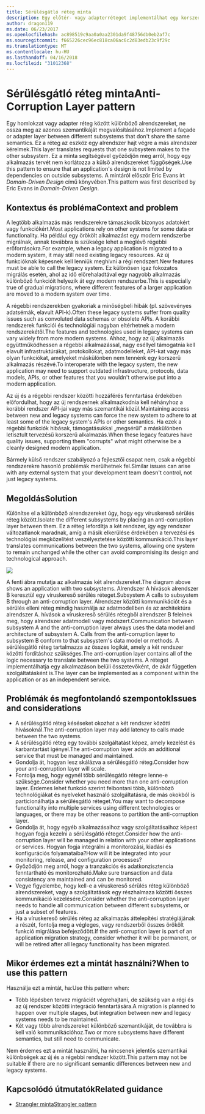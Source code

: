 ```yaml
---
title: Sérülésgátló réteg minta
description: Egy előtér- vagy adapterréteget implementálhat egy korszerű alkalmazás és egy korábbi rendszer között.
author: dragon119
ms.date: 06/23/2017
ms.openlocfilehash: ac898519c9aa0a0aa2301da9f48756db0eb2af7c
ms.sourcegitcommit: f665226cec96ec818ca06ac6c2d83edb23c9f29c
ms.translationtype: MT
ms.contentlocale: hu-HU
ms.lasthandoff: 04/16/2018
ms.locfileid: "31012368"
---
```

# <a name="anti-corruption-layer-pattern"></a><span data-ttu-id="12ee2-103">Sérülésgátló réteg minta</span><span class="sxs-lookup"><span data-stu-id="12ee2-103">Anti-Corruption Layer pattern</span></span>

<span data-ttu-id="12ee2-104">Egy homlokzat vagy adapter réteg között különböző alrendszereket, ne ossza meg az azonos szemantikáját megvalósításához.</span><span class="sxs-lookup"><span data-stu-id="12ee2-104">Implement a façade or adapter layer between different subsystems that don't share the same semantics.</span></span> <span data-ttu-id="12ee2-105">Ez a réteg az eszköz egy alrendszer hajt végre a más alrendszer kérelmek.</span><span class="sxs-lookup"><span data-stu-id="12ee2-105">This layer translates requests that one subsystem makes to the other subsystem.</span></span> <span data-ttu-id="12ee2-106">Ez a minta segítségével győződjön meg arról, hogy egy alkalmazás tervét nem korlátozza a külső alrendszereket függőségek.</span><span class="sxs-lookup"><span data-stu-id="12ee2-106">Use this pattern to ensure that an application's design is not limited by dependencies on outside subsystems.</span></span> <span data-ttu-id="12ee2-107">A mintáról először Eric Evans írt *Domain-Driven Design* című könyvében.</span><span class="sxs-lookup"><span data-stu-id="12ee2-107">This pattern was first described by Eric Evans in *Domain-Driven Design*.</span></span>

## <a name="context-and-problem"></a><span data-ttu-id="12ee2-108">Kontextus és probléma</span><span class="sxs-lookup"><span data-stu-id="12ee2-108">Context and problem</span></span>

<span data-ttu-id="12ee2-109">A legtöbb alkalmazás más rendszerekre támaszkodik bizonyos adatokért vagy funkciókért.</span><span class="sxs-lookup"><span data-stu-id="12ee2-109">Most applications rely on other systems for some data or functionality.</span></span> <span data-ttu-id="12ee2-110">Ha például egy örökölt alkalmazást egy modern rendszerbe migrálnak, annak továbbra is szüksége lehet a meglévő régebbi erőforrásokra.</span><span class="sxs-lookup"><span data-stu-id="12ee2-110">For example, when a legacy application is migrated to a modern system, it may still need existing legacy resources.</span></span> <span data-ttu-id="12ee2-111">Az új funkcióknak képesnek kell lenniük meghívni a régi rendszert.</span><span class="sxs-lookup"><span data-stu-id="12ee2-111">New features must be able to call the legacy system.</span></span> <span data-ttu-id="12ee2-112">Ez különösen igaz fokozatos migrálás esetén, ahol az idő előrehaladtával egy nagyobb alkalmazás különböző funkcióit helyezik át egy modern rendszerbe.</span><span class="sxs-lookup"><span data-stu-id="12ee2-112">This is especially true of gradual migrations, where different features of a larger application are moved to a modern system over time.</span></span>

<span data-ttu-id="12ee2-113">A régebbi rendszerekben gyakoriak a minőségbeli hibák (pl. szövevényes adatsémák, elavult API-k).</span><span class="sxs-lookup"><span data-stu-id="12ee2-113">Often these legacy systems suffer from quality issues such as convoluted data schemas or obsolete APIs.</span></span> <span data-ttu-id="12ee2-114">A korábbi rendszerek funkciói és technológiái nagyban eltérhetnek a modern rendszerekétől.</span><span class="sxs-lookup"><span data-stu-id="12ee2-114">The features and technologies used in legacy systems can vary widely from more modern systems.</span></span> <span data-ttu-id="12ee2-115">Ahhoz, hogy az új alkalmazás együttműködhessen a régebbi alkalmazással, nagy eséllyel támogatnia kell elavult infrastruktúrákat, protokollokat, adatmodelleket, API-kat vagy más olyan funkciókat, amelyeket máskülönben nem tennénk egy korszerű alkalmazás részévé.</span><span class="sxs-lookup"><span data-stu-id="12ee2-115">To interoperate with the legacy system, the new application may need to support outdated infrastructure, protocols, data models, APIs, or other features that you wouldn't otherwise put into a modern application.</span></span>

<span data-ttu-id="12ee2-116">Az új és a régebbi rendszer közötti hozzáférés fenntartása érdekében előfordulhat, hogy az új rendszernek alkalmazkodnia kell néhányhoz a korábbi rendszer API-jai vagy más szemantikái közül.</span><span class="sxs-lookup"><span data-stu-id="12ee2-116">Maintaining access between new and legacy systems can force the new system to adhere to at least some of the legacy system's APIs or other semantics.</span></span> <span data-ttu-id="12ee2-117">Ha ezek a régebbi funkciók hibásak, támogatásukkal „megsérül” a máskülönben letisztult tervezésű korszerű alkalmazás.</span><span class="sxs-lookup"><span data-stu-id="12ee2-117">When these legacy features have quality issues, supporting them "corrupts" what might otherwise be a cleanly designed modern application.</span></span> 

<span data-ttu-id="12ee2-118">Bármely külső rendszer szabályozó a fejlesztői csapat nem, csak a régebbi rendszerekre hasonló problémák merülhetnek fel.</span><span class="sxs-lookup"><span data-stu-id="12ee2-118">Similar issues can arise with any external system that your development team doesn't control, not just legacy systems.</span></span> 

## <a name="solution"></a><span data-ttu-id="12ee2-119">Megoldás</span><span class="sxs-lookup"><span data-stu-id="12ee2-119">Solution</span></span>

<span data-ttu-id="12ee2-120">Különítse el a különböző alrendszereket úgy, hogy egy víruskereső sérülés réteg között.</span><span class="sxs-lookup"><span data-stu-id="12ee2-120">Isolate the different subsystems by placing an anti-corruption layer between them.</span></span> <span data-ttu-id="12ee2-121">Ez a réteg lefordítja a két rendszer, így egy rendszer változatlanok maradnak, amíg a másik elkerülése érdekében a tervezési és technológiai megközelítést veszélyeztetése közötti kommunikáció.</span><span class="sxs-lookup"><span data-stu-id="12ee2-121">This layer translates communications between the two systems, allowing one system to remain unchanged while the other can avoid compromising its design and technological approach.</span></span>

![](./_images/anti-corruption-layer.png) 

<span data-ttu-id="12ee2-122">A fenti ábra mutatja az alkalmazás két alrendszereket.</span><span class="sxs-lookup"><span data-stu-id="12ee2-122">The diagram above shows an application with two subsystems.</span></span> <span data-ttu-id="12ee2-123">Alrendszer A hívások alrendszer B keresztül egy víruskereső sérülés réteget.</span><span class="sxs-lookup"><span data-stu-id="12ee2-123">Subsystem A calls to subsystem B through an anti-corruption layer.</span></span> <span data-ttu-id="12ee2-124">Alrendszer közötti kommunikációt és a sérülés elleni réteg mindig használja az adatmodellben és az architektúra alrendszer A. hívások a víruskereső sérülés rétegből alrendszer B felelnek meg, hogy alrendszer adatmodell vagy módszert.</span><span class="sxs-lookup"><span data-stu-id="12ee2-124">Communication between subsystem A and the anti-corruption layer always uses the data model and architecture of subsystem A. Calls from the anti-corruption layer to subsystem B conform to that subsystem's data model or methods.</span></span> <span data-ttu-id="12ee2-125">A sérülésgátló réteg tartalmazza az összes logikát, amely a két rendszer közötti fordításhoz szükséges.</span><span class="sxs-lookup"><span data-stu-id="12ee2-125">The anti-corruption layer contains all of the logic necessary to translate between the two systems.</span></span> <span data-ttu-id="12ee2-126">A réteget implementálhatja egy alkalmazáson belüli összetevőként, de akár független szolgáltatásként is.</span><span class="sxs-lookup"><span data-stu-id="12ee2-126">The layer can be implemented as a component within the application or as an independent service.</span></span>

## <a name="issues-and-considerations"></a><span data-ttu-id="12ee2-127">Problémák és megfontolandó szempontok</span><span class="sxs-lookup"><span data-stu-id="12ee2-127">Issues and considerations</span></span>

- <span data-ttu-id="12ee2-128">A sérülésgátló réteg késéseket okozhat a két rendszer közötti hívásoknál.</span><span class="sxs-lookup"><span data-stu-id="12ee2-128">The anti-corruption layer may add latency to calls made between the two systems.</span></span>
- <span data-ttu-id="12ee2-129">A sérülésgátló réteg egy további szolgáltatást képez, amely kezelést és karbantartást igényel.</span><span class="sxs-lookup"><span data-stu-id="12ee2-129">The anti-corruption layer adds an additional service that must be managed and maintained.</span></span>
- <span data-ttu-id="12ee2-130">Gondolja át, hogyan lesz skálázva a sérülésgátló réteg.</span><span class="sxs-lookup"><span data-stu-id="12ee2-130">Consider how your anti-corruption layer will scale.</span></span>
- <span data-ttu-id="12ee2-131">Fontolja meg, hogy egynél több sérülésgátló rétegre lenne-e szüksége.</span><span class="sxs-lookup"><span data-stu-id="12ee2-131">Consider whether you need more than one anti-corruption layer.</span></span> <span data-ttu-id="12ee2-132">Érdemes lehet funkció szerint felbontani több, különböző technológiákat és nyelveket használó szolgáltatásra, de más okokból is particionálhatja a sérülésgátló réteget.</span><span class="sxs-lookup"><span data-stu-id="12ee2-132">You may want to decompose functionality into multiple services using different technologies or languages, or there may be other reasons to partition the anti-corruption layer.</span></span>
- <span data-ttu-id="12ee2-133">Gondolja át, hogy egyéb alkalmazásaihoz vagy szolgáltatásaihoz képest hogyan fogja kezelni a sérülésgátló réteget.</span><span class="sxs-lookup"><span data-stu-id="12ee2-133">Consider how the anti-corruption layer will be managed in relation with your other applications or services.</span></span> <span data-ttu-id="12ee2-134">Hogyan fogja integrálni a monitorozási, kiadási és konfigurációs folyamataiba?</span><span class="sxs-lookup"><span data-stu-id="12ee2-134">How will it be integrated into your monitoring, release, and configuration processes?</span></span>
- <span data-ttu-id="12ee2-135">Győződjön meg arról, hogy a tranzakciós és adatkonzisztencia fenntartható és monitorozható.</span><span class="sxs-lookup"><span data-stu-id="12ee2-135">Make sure transaction and data consistency are maintained and can be monitored.</span></span>
- <span data-ttu-id="12ee2-136">Vegye figyelembe, hogy kell-e a víruskereső sérülés réteg különböző alrendszereket, vagy a szolgáltatások egy részhalmaza közötti összes kommunikáció kezelésére.</span><span class="sxs-lookup"><span data-stu-id="12ee2-136">Consider whether the anti-corruption layer needs to handle all communication between different subsystems, or just a subset of features.</span></span> 
- <span data-ttu-id="12ee2-137">Ha a víruskereső sérülés réteg az alkalmazás áttelepítési stratégiájának a részét, fontolja meg a végleges, vagy rendszerből összes örökölt funkció migrálása befejeződött.</span><span class="sxs-lookup"><span data-stu-id="12ee2-137">If the anti-corruption layer is part of an application migration strategy, consider whether it will be permanent, or will be retired after all legacy functionality has been migrated.</span></span>

## <a name="when-to-use-this-pattern"></a><span data-ttu-id="12ee2-138">Mikor érdemes ezt a mintát használni?</span><span class="sxs-lookup"><span data-stu-id="12ee2-138">When to use this pattern</span></span>

<span data-ttu-id="12ee2-139">Használja ezt a mintát, ha:</span><span class="sxs-lookup"><span data-stu-id="12ee2-139">Use this pattern when:</span></span>

- <span data-ttu-id="12ee2-140">Több lépésben tervez migrációt végrehajtani, de szükség van a régi és az új rendszer közötti integráció fenntartására.</span><span class="sxs-lookup"><span data-stu-id="12ee2-140">A migration is planned to happen over multiple stages, but integration between new and legacy systems needs to be maintained.</span></span>
- <span data-ttu-id="12ee2-141">Két vagy több alrendszereket különböző szemantikáját, de továbbra is kell való kommunikációhoz.</span><span class="sxs-lookup"><span data-stu-id="12ee2-141">Two or more subsystems have different semantics, but still need to communicate.</span></span> 

<span data-ttu-id="12ee2-142">Nem érdemes ezt a mintát használni, ha nincsenek jelentős szemantikai különbségek az új és a régebbi rendszer között.</span><span class="sxs-lookup"><span data-stu-id="12ee2-142">This pattern may not be suitable if there are no significant semantic differences between new and legacy systems.</span></span> 

## <a name="related-guidance"></a><span data-ttu-id="12ee2-143">Kapcsolódó útmutatók</span><span class="sxs-lookup"><span data-stu-id="12ee2-143">Related guidance</span></span>

- [<span data-ttu-id="12ee2-144">Strangler minta</span><span class="sxs-lookup"><span data-stu-id="12ee2-144">Strangler pattern</span></span>](./strangler.md)
